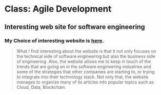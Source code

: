 # Class: Agile Development
## Interesting web site for **software engineering**

### My Choice of interesting website is [here](https://softwareengineeringdaily.com/).

>What I find interesting about the website is that it not only focuses on 
the technical side of software engineering but also the business side of engineering.
Also, the website allows me to keep in touch of the trends that are going on in the 
software engineering industries and some of the strategies that other companies are
starting to, or trying to integrate into their technology stack. Not only that,
the website manages to organize many of its articles into popular topics such as
Cloud, Data, Blockchain.


